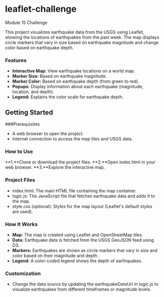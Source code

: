 # leaflet-challenge
Module 15 Challenge

This project visualizes earthquake data from the USGS using Leaflet, showing the locations of earthquakes from the past week. The map displays circle markers that vary in size based on earthquake magnitude and change color based on earthquake depth.

### Features

- **Interactive Map:** View earthquake locations on a world map.
- **Marker Size:** Based on earthquake magnitude.
- **Marker Color:** Based on earthquake depth (from green to red).
- **Popups:** Display information about each earthquake (magnitude, location, and depth).
- **Legend:** Explains the color scale for earthquake depth.

## Getting Started

###Prerequisites

- A web browser to open the project.
- Internet connection to access the map tiles and USGS data.
### How to Use
**1.**Clone or download the project files.
**2.**Open index.html in your web browser.
**3.**Explore the interactive map.

### Project Files

- index.html: The main HTML file containing the map container.
- logic.js: The JavaScript file that fetches earthquake data and adds it to the map.
- style.css (optional): Styles for the map layout (Leaflet's default styles are used).
### How It Works

- **Map:** The map is created using Leaflet and OpenStreetMap tiles.
- **Data:** Earthquake data is fetched from the USGS GeoJSON feed using D3.
- **Markers:** Earthquakes are shown as circle markers that vary in size and color based on their magnitude and depth.
- **Legend:** A color-coded legend shows the depth of earthquakes.

### Customization

- Change the data source by updating the earthquakeDataUrl in logic.js to visualize earthquakes from different timeframes or magnitude levels.

